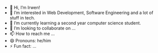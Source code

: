 - 👋 Hi, I’m Irwen!
- 👀 I’m interested in Web Development, Software Engineering and a lot of stuff in tech.
- 🌱 I’m currently learning a second year computer science student.
- 💞️ I’m looking to collaborate on ...
- 📫 How to reach me ...
- 😄 Pronouns: he/him
- ⚡ Fun fact: ...

<!---
NewRi20/NewRi20 is a ✨ special ✨ repository because its `README.md` (this file) appears on your GitHub profile.
You can click the Preview link to take a look at your changes.
--->
